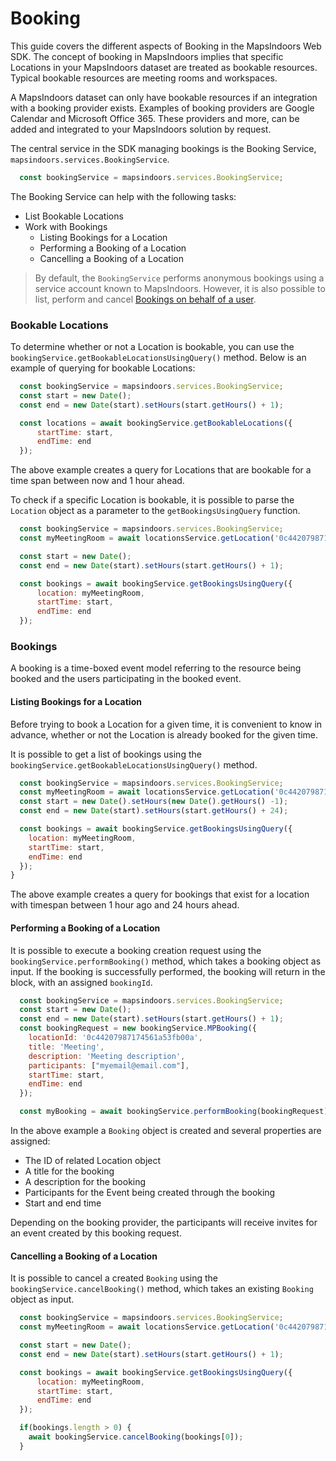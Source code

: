 # Booking

This guide covers the different aspects of Booking in the MapsIndoors Web SDK. The concept of booking in MapsIndoors implies that specific Locations in your MapsIndoors dataset are treated as bookable resources. Typical bookable resources are meeting rooms and workspaces.

A MapsIndoors dataset can only have bookable resources if an integration with a booking provider exists. Examples of booking providers are Google Calendar and Microsoft Office 365. These providers and more, can be added and integrated to your MapsIndoors solution by request.

The central service in the SDK managing bookings is the Booking Service, `mapsindoors.services.BookingService`.

```javascript
  const bookingService = mapsindoors.services.BookingService;
```

The Booking Service can help with the following tasks:

* List Bookable Locations
* Work with Bookings
  * Listing Bookings for a Location
  * Performing a Booking of a Location
  * Cancelling a Booking of a Location

> By default, the `BookingService` performs anonymous bookings using a service account known to MapsIndoors. However, it is also possible to list, perform and cancel [Bookings on behalf of a user](user-authenticated-booking.md).&#x20;

### Bookable Locations[​](https://docs.mapsindoors.com/booking#bookable-locations-for-web) <a href="#bookable-locations-for-web" id="bookable-locations-for-web"></a>

To determine whether or not a Location is bookable, you can use the `bookingService.getBookableLocationsUsingQuery()` method. Below is an example of querying for bookable Locations:

```javascript
  const bookingService = mapsindoors.services.BookingService;
  const start = new Date();
  const end = new Date(start).setHours(start.getHours() + 1);

  const locations = await bookingService.getBookableLocations({
      startTime: start,
      endTime: end
  });
```

The above example creates a query for Locations that are bookable for a time span between now and 1 hour ahead.

To check if a specific Location is bookable, it is possible to parse the `Location` object as a parameter to the `getBookingsUsingQuery` function.

```javascript
  const bookingService = mapsindoors.services.BookingService;
  const myMeetingRoom = await locationsService.getLocation('0c44207987174561a53fb00a');

  const start = new Date();
  const end = new Date(start).setHours(start.getHours() + 1);

  const bookings = await bookingService.getBookingsUsingQuery({
      location: myMeetingRoom,
      startTime: start,
      endTime: end
  });
```

### Bookings[​](https://docs.mapsindoors.com/booking#bookings-for-web) <a href="#bookings-for-web" id="bookings-for-web"></a>

A booking is a time-boxed event model referring to the resource being booked and the users participating in the booked event.

#### Listing Bookings for a Location <a href="#listing-bookings-for-a-location-for-web" id="listing-bookings-for-a-location-for-web"></a>

Before trying to book a Location for a given time, it is convenient to know in advance, whether or not the Location is already booked for the given time.

It is possible to get a list of bookings using the `bookingService.getBookableLocationsUsingQuery()` method.

```javascript
  const bookingService = mapsindoors.services.BookingService;
  const myMeetingRoom = await locationsService.getLocation('0c44207987174561a53fb00a');
  const start = new Date().setHours(new Date().getHours() -1);
  const end = new Date(start).setHours(start.getHours() + 24);

  const bookings = await bookingService.getBookingsUsingQuery({
    location: myMeetingRoom,
    startTime: start,
    endTime: end
  });
}
```

The above example creates a query for bookings that exist for a location with timespan between 1 hour ago and 24 hours ahead.

#### Performing a Booking of a Location <a href="#performing-a-booking-of-a-location-for-web" id="performing-a-booking-of-a-location-for-web"></a>

It is possible to execute a booking creation request using the `bookingService.performBooking()` method, which takes a booking object as input. If the booking is successfully performed, the booking will return in the block, with an assigned `bookingId`.

```javascript
  const bookingService = mapsindoors.services.BookingService;
  const start = new Date();
  const end = new Date(start).setHours(start.getHours() + 1);
  const bookingRequest = new bookingService.MPBooking({
    locationId: '0c44207987174561a53fb00a',
    title: 'Meeting',
    description: 'Meeting description',
    participants: ["myemail@email.com"],
    startTime: start,
    endTime: end
  });

  const myBooking = await bookingService.performBooking(bookingRequest);
```

In the above example a `Booking` object is created and several properties are assigned:

* The ID of related Location object
* A title for the booking
* A description for the booking
* Participants for the Event being created through the booking
* Start and end time

Depending on the booking provider, the participants will receive invites for an event created by this booking request.

#### Cancelling a Booking of a Location <a href="#cancelling-a-booking-of-a-location-for-web" id="cancelling-a-booking-of-a-location-for-web"></a>

It is possible to cancel a created `Booking` using the `bookingService.cancelBooking()` method, which takes an existing `Booking` object as input.

```javascript
  const bookingService = mapsindoors.services.BookingService;
  const myMeetingRoom = await locationsService.getLocation('0c44207987174561a53fb00a');

  const start = new Date();
  const end = new Date(start).setHours(start.getHours() + 1);

  const bookings = await bookingService.getBookingsUsingQuery({
      location: myMeetingRoom,
      startTime: start,
      endTime: end
  });

  if(bookings.length > 0) {
    await bookingService.cancelBooking(bookings[0]);
  }
```

